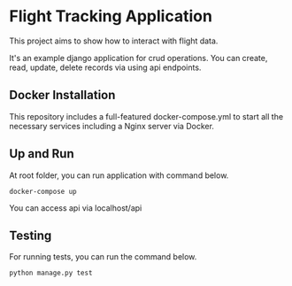 # Flight Tracking Application
This project aims to show how to interact with flight data.

It's an example django application for crud operations. You can create, read, update, delete records via using api endpoints.

## Docker Installation

This repository includes a full-featured docker-compose.yml to start all the necessary services including a Nginx server via Docker.

## Up and Run

At root folder, you can run application with command below.
~~~
docker-compose up
~~~

You can access api via localhost/api

## Testing

For running tests, you can run the command below.

~~~
python manage.py test
~~~